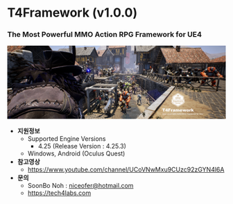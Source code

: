 ﻿# T4Framework (v1.0.0)
### The Most Powerful MMO Action RPG Framework for UE4

![Epic_MegaGrants_Recipient](./T4Framework_Title.png)

- **지원정보**
  - Supported Engine Versions
    - 4.25 (Release Version : 4.25.3)
  - Windows, Android (Oculus Quest)
- **참고영상**
  - https://www.youtube.com/channel/UCoVNwMxu9CUzc92zGYN4l6A
- **문의**
  - SoonBo Noh : <niceofer@hotmail.com>
  - <https://tech4labs.com>
